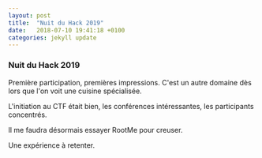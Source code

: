 ```yaml
---
layout: post
title:  "Nuit du Hack 2019"
date:   2018-07-10 19:41:18 +0100
categories: jekyll update
---
```


### Nuit du Hack 2019

Première participation, premières impressions. C'est un autre domaine dès lors que l'on voit une cuisine spécialisée.

L'initiation au CTF était bien, les conférences intéressantes, les participants concentrés.

Il me faudra désormais essayer RootMe pour creuser.

Une expérience à retenter.
